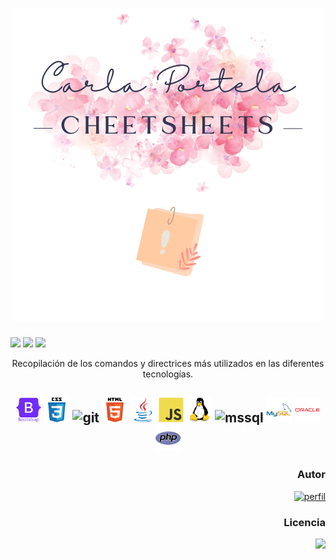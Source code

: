 <h1 align="center">
  <img src="https://github.com/carlaportela/Cheetsheets/blob/main/readme_git_basico.png"/>
</h1>
<p align="left">
   <!--Badge de desarrollo-->
   <img src="https://img.shields.io/badge/Status-in%20progress-green">
<!--Badge de seguidores-->
  <img src="https://img.shields.io/github/followers/carlaportela"/>
<!--Badge de forks-->
  <img src="https://img.shields.io/github/forks/carlaportela/DAW"/>
</p>
<p align="center">Recopilación de los comandos y directrices más utilizados en las diferentes tecnologías.</p>
<h2 align="center"> <img src="https://raw.githubusercontent.com/devicons/devicon/master/icons/bootstrap/bootstrap-plain-wordmark.svg" alt="bootstrap" width="40" height="40"/> <img src="https://raw.githubusercontent.com/devicons/devicon/master/icons/css3/css3-original-wordmark.svg" alt="css3" width="40" height="40"/> <img src="https://www.vectorlogo.zone/logos/git-scm/git-scm-icon.svg" alt="git" width="40" height="40"/> <img src="https://raw.githubusercontent.com/devicons/devicon/master/icons/html5/html5-original-wordmark.svg" alt="html5" width="40" height="40"/> <img src="https://raw.githubusercontent.com/devicons/devicon/master/icons/java/java-original.svg" alt="java" width="40" height="40"/> <img src="https://raw.githubusercontent.com/devicons/devicon/master/icons/javascript/javascript-original.svg" alt="javascript" width="40" height="40"/> <img src="https://raw.githubusercontent.com/devicons/devicon/master/icons/linux/linux-original.svg" alt="linux" width="40" height="40"/> <img src="https://www.svgrepo.com/show/303229/microsoft-sql-server-logo.svg" alt="mssql" width="40" height="40"/> <img src="https://raw.githubusercontent.com/devicons/devicon/master/icons/mysql/mysql-original-wordmark.svg" alt="mysql" width="40" height="40"/> <img src="https://raw.githubusercontent.com/devicons/devicon/master/icons/oracle/oracle-original.svg" alt="oracle" width="40" height="40"/>  <img src="https://raw.githubusercontent.com/devicons/devicon/master/icons/php/php-original.svg" alt="php" width="40" height="40"/> </p>
</h2>
<h3 align="right">Autor</h3>
<p align="right">
  <a href="https://github.com/MalditaCarlita">
   <img src="https://avatars.githubusercontent.com/u/120684708?v=4" alt="perfil" height="32px" width="32px"/>
  </a>
</p>
<h3 align="right">Licencia</h3>
<p align="right">
  <a href="http://creativecommons.org/licenses/by-nc-sa/4.0/">
   <img src="https://i.creativecommons.org/l/by-nc-sa/4.0/88x31.png"/>
  </a>
</p>


